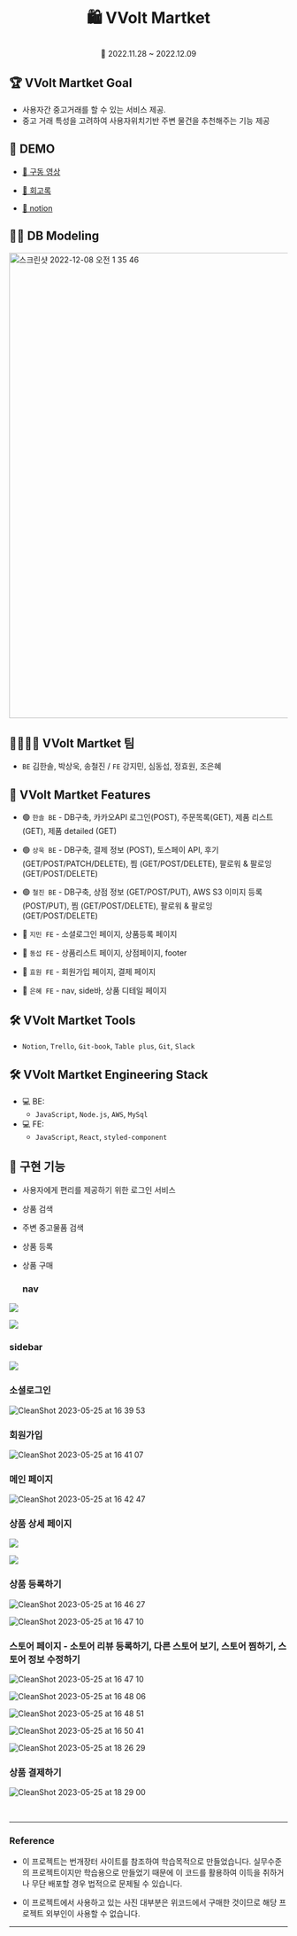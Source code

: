 # <p align="center">🛍️ VVolt Martket

<P align="center">📆 2022.11.28 ~ 2022.12.09

## 🏆 VVolt Martket Goal

- 사용자간 중고거래를 할 수 있는 서비스 제공.
- 중고 거래 특성을 고려하여 사용자위치기반 주변 물건을 추천해주는 기능 제공

## 📼 DEMO

- <a href="https://www.youtube.com/watch?v=UDNfYsCpGR4">📎 구동 영상</a>
  
- <a href="https://url.kr/8gparh">📎 회고록 </a>
  
- <a href="https://alive-cucumber-b08.notion.site/VVolt-Market-561ecc1ebce149db9685741a645699ce">📎 notion</a>

## 👩‍💻 DB Modeling

<img width="840" alt="스크린샷 2022-12-08 오전 1 35 46" src="https://user-images.githubusercontent.com/108253922/206603252-88d36410-961b-4ac1-85a2-a3b7dae6e694.png">


## 👩‍👩‍👧‍👦 VVolt Martket 팀

- `BE` 김한솔, 박상욱, 송철진 / `FE` 강지민, 심동섭, 정효원, 조은혜

## 📌 VVolt Martket Features

- 🟢 `한솔 BE` - DB구축, 카카오API 로그인(POST), 주문목록(GET), 제품 리스트 (GET), 제품 detailed (GET)
- 🟢 `상욱 BE` - DB구축, 결제 정보 (POST), 토스페이 API, 후기 (GET/POST/PATCH/DELETE), 찜 (GET/POST/DELETE), 팔로워 & 팔로잉 (GET/POST/DELETE)
- 🟢 `철진 BE` - DB구축, 상점 정보 (GET/POST/PUT), AWS S3 이미지 등록 (POST/PUT), 찜 (GET/POST/DELETE), 팔로워 & 팔로잉 (GET/POST/DELETE)

- 🔵 `지민 FE` - 소셜로그인 페이지, 상품등록 페이지
- 🔵 `동섭 FE` - 상품리스트 페이지, 상점페이지, footer
- 🔵 `효원 FE` - 회원가입 페이지, 결제 페이지
- 🔵 `은혜 FE` - nav, side바, 상품 디테일 페이지


## 🛠 VVolt Martket Tools

- `Notion`, `Trello`, `Git-book`, `Table plus`, `Git`, `Slack`

## 🛠 VVolt Martket Engineering Stack

- 💻 BE:
  - `JavaScript`, `Node.js`, `AWS`, `MySql`
- 💻 FE:
  - `JavaScript`, `React`, `styled-component`

## 🚀 구현 기능

- 사용자에게 편리를 제공하기 위한 로그인 서비스
- 상품 검색
- 주변 중고물품 검색
- 상품 등록
- 상품 구매

  
  
  ### nav
 ![](https://velog.velcdn.com/images/yellowbutter0327/post/601e9c93-2c4c-48ea-9a33-b4a21237da5d/image.png)

![](https://velog.velcdn.com/images/yellowbutter0327/post/3ef52f8a-c63e-4703-938b-85392010ab8a/image.gif)

  ### sidebar
  
![](https://velog.velcdn.com/images/yellowbutter0327/post/4b47284b-2ab6-4715-82e5-87804ece21ae/image.gif)
 
  ### 소셜로그인
  ![CleanShot 2023-05-25 at 16 39 53](https://github.com/yellowbutter0327/39-2nd-VVolt-Market-frontend/assets/103365467/770c1b87-ade6-41f5-89d6-a11863d1bfe4)

  ### 회원가입
  
  ![CleanShot 2023-05-25 at 16 41 07](https://github.com/yellowbutter0327/39-2nd-VVolt-Market-frontend/assets/103365467/331441ed-1048-4964-a777-4898ab9dd33e)

   ### 메인 페이지
  
  ![CleanShot 2023-05-25 at 16 42 47](https://github.com/yellowbutter0327/39-2nd-VVolt-Market-frontend/assets/103365467/816223a4-2225-4f73-94ce-606b802434ed)
  
  ### 상품 상세 페이지
 
  
  ![](https://velog.velcdn.com/images/yellowbutter0327/post/4b47284b-2ab6-4715-82e5-87804ece21ae/image.gif)
  
![](https://velog.velcdn.com/images/yellowbutter0327/post/464456ac-b188-43e4-8fba-f8b40d3c32c3/image.gif)


  
   ### 상품 등록하기
  ![CleanShot 2023-05-25 at 16 46 27](https://github.com/yellowbutter0327/39-2nd-VVolt-Market-frontend/assets/103365467/a8d3a79e-f484-4a4e-b573-4d48f31be528)

  ![CleanShot 2023-05-25 at 16 47 10](https://github.com/yellowbutter0327/39-2nd-VVolt-Market-frontend/assets/103365467/2512717d-1987-4aef-84a1-8f3c6cb8b0a5)
  
   ### 스토어 페이지 - 소토어 리뷰 등록하기, 다른 스토어 보기, 스토어 찜하기, 스토어 정보 수정하기
  ![CleanShot 2023-05-25 at 16 47 10](https://github.com/yellowbutter0327/39-2nd-VVolt-Market-frontend/assets/103365467/2512717d-1987-4aef-84a1-8f3c6cb8b0a5)
  

  ![CleanShot 2023-05-25 at 16 48 06](https://github.com/yellowbutter0327/39-2nd-VVolt-Market-frontend/assets/103365467/b75b299f-bd56-432f-89ee-b7a748d291c4)

  ![CleanShot 2023-05-25 at 16 48 51](https://github.com/yellowbutter0327/39-2nd-VVolt-Market-frontend/assets/103365467/d5fc357d-834f-4818-97e6-b5f3c99f0374)

  ![CleanShot 2023-05-25 at 16 50 41](https://github.com/yellowbutter0327/39-2nd-VVolt-Market-frontend/assets/103365467/e52f67d3-6470-44e3-b8c8-a05c438b6565)

 
  ![CleanShot 2023-05-25 at 18 26 29](https://github.com/yellowbutter0327/39-2nd-VVolt-Market-frontend/assets/103365467/f9e2d8ff-eaa7-48a0-9789-4bc874e58fba)

   ### 상품 결제하기
  ![CleanShot 2023-05-25 at 18 29 00](https://github.com/yellowbutter0327/39-2nd-VVolt-Market-frontend/assets/103365467/92ac9b4f-0989-4c1d-a6a6-c1ef41d908ec)

  
<br>

---

### Reference

- 이 프로젝트는 번개장터 사이트를 참조하여 학습목적으로 만들었습니다. 실무수준의 프로젝트이지만 학습용으로 만들었기 때문에 이 코드를 활용하여 이득을 취하거나 무단 배포할 경우 법적으로 문제될 수 있습니다.

- 이 프로젝트에서 사용하고 있는 사진 대부분은 위코드에서 구매한 것이므로 해당 프로젝트 외부인이 사용할 수 없습니다.

---

